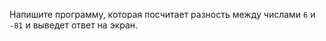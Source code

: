 
Напишите программу, которая посчитает разность между числами `6` и `-81` и выведет ответ на экран.
